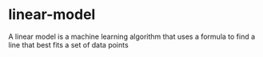 # linear-model
A linear model is a machine learning algorithm that uses a formula to find a line that best fits a set of data points
